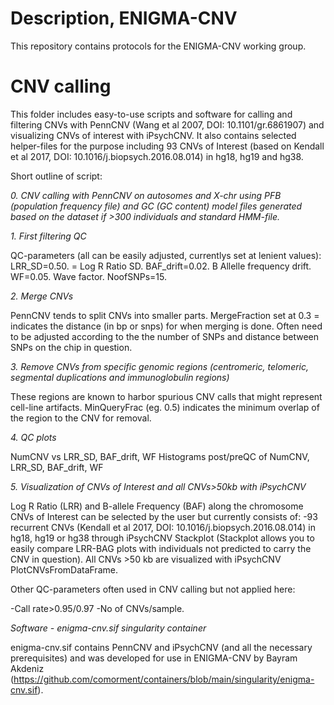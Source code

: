 # Description, ENIGMA-CNV
This repository contains protocols for the ENIGMA-CNV working group.

# CNV calling
This folder includes easy-to-use scripts and software for calling and filtering CNVs with PennCNV (Wang et al 2007, DOI: 10.1101/gr.6861907) and visualizing CNVs of interest with iPsychCNV. It also contains selected helper-files for the purpose including 93 CNVs of Interest (based on Kendall et al 2017,  DOI: 10.1016/j.biopsych.2016.08.014) in hg18, hg19 and hg38. 

Short outline of script:

_0. CNV calling with PennCNV on autosomes and X-chr using PFB (population frequency file) and GC (GC content) model files generated based on the dataset if >300 individuals and standard HMM-file._

_1. First filtering QC_

QC-parameters (all can be easily adjusted, currentlys set at lenient values):
LRR_SD=0.50. = Log R Ratio SD. 
BAF_drift=0.02. B Allelle frequency drift.
WF=0.05. Wave factor. 
NoofSNPs=15. 

_2. Merge CNVs_

PennCNV tends to split CNVs into smaller parts.
MergeFraction set at 0.3 = indicates the distance (in bp or snps) for when merging is done. Often need to be adjusted according to the the number of SNPs and distance between SNPs on the chip in question.

_3. Remove CNVs from specific genomic regions (centromeric, telomeric, segmental duplications and immunoglobulin regions)_

These regions are known to harbor spurious CNV calls that might represent cell-line artifacts.
MinQueryFrac (eg. 0.5) indicates the minimum overlap of the region to the CNV for removal.

_4. QC plots_

NumCNV vs LRR_SD, BAF_drift, WF
Histograms post/preQC of NumCNV, LRR_SD, BAF_drift, WF

_5. Visualization of CNVs of Interest and all CNVs>50kb with iPsychCNV_

Log R Ratio (LRR) and B-allele Frequency (BAF) along the chromosome
CNVs of Interest can be selected by the user but currently consists of:
-93 recurrent CNVs (Kendall et al 2017,  DOI: 10.1016/j.biopsych.2016.08.014) in hg18, hg19 or hg38 through iPsychCNV Stackplot (Stackplot allows you to easily compare LRR-BAG plots with individuals not predicted to carry the CNV in question).
All CNVs >50 kb are visualized with iPsychCNV PlotCNVsFromDataFrame.

Other QC-parameters often used in CNV calling but not applied here:

-Call rate>0.95/0.97 
-No of CNVs/sample.

_Software - enigma-cnv.sif singularity container_

enigma-cnv.sif contains PennCNV and iPsychCNV (and all the necessary prerequisites) and was developed for use in ENIGMA-CNV by Bayram Akdeniz  (https://github.com/comorment/containers/blob/main/singularity/enigma-cnv.sif). 
